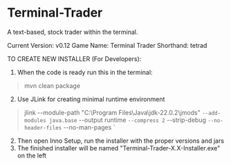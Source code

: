 # Terminal-Trader
A text-based, stock trader within the terminal.

Current Version: v0.12
Game Name: Terminal Trader
Shorthand: tetrad

TO CREATE NEW INSTALLER (For Developers):
1. When the code is ready run this in the terminal:
>   mvn clean package
2. Use JLink for creating minimal runtime environment
>   jlink 
>   --module-path "C:\Program Files\Java\jdk-22.0.2\jmods" `
>   --add-modules java.base `
>   --output runtime `
>   --compress 2 `
>   --strip-debug `
>   --no-header-files `
>   --no-man-pages `
2. Then open Inno Setup, run the installer with the proper versions and jars
3. The finished installer will be named "Terminal-Trader-X.X-Installer.exe" on the left